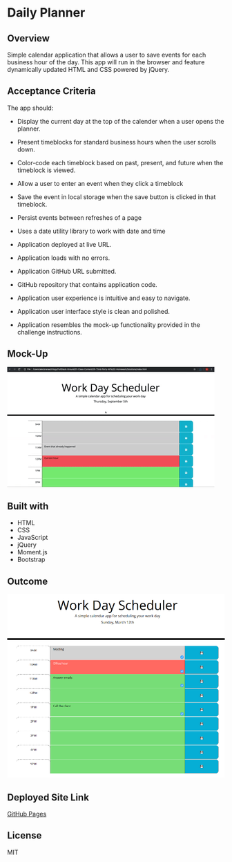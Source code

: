 # Daily Planner

## Overview
Simple calendar application that allows a user to save events for each business hour of the day. This app will run in the browser and feature dynamically updated HTML and CSS powered by jQuery.


## Acceptance Criteria

The app should:
* Display the current day at the top of the calender when a user opens the planner.
* Present timeblocks for standard business hours when the user scrolls down.
* Color-code each timeblock based on past, present, and future when the timeblock is viewed.
* Allow a user to enter an event when they click a timeblock
* Save the event in local storage when the save button is clicked in that timeblock.
* Persist events between refreshes of a page
* Uses a date utility library to work with date and time

* Application deployed at live URL.
* Application loads with no errors.
* Application GitHub URL submitted.
* GitHub repository that contains application code.
* Application user experience is intuitive and easy to navigate.
* Application user interface style is clean and polished.
* Application resembles the mock-up functionality provided in the challenge instructions.


## Mock-Up
![Daily Planner](/demo/mock-up.gif)


## Built with
* HTML
* CSS
* JavaScript
* jQuery
* Moment.js
* Bootstrap

## Outcome
![Daily Planner](/demo/image.png)

## Deployed Site Link
[GitHub Pages](https://apyosi.github.io/daily-planner/)


## License
MIT

